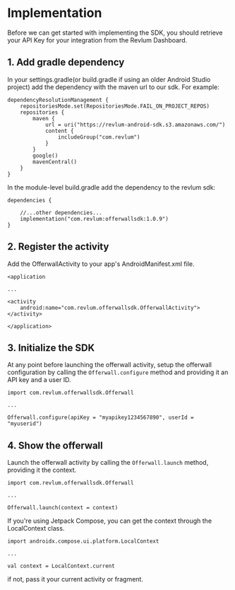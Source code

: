 # Implementation

Before we can get started with implementing the SDK, you should retrieve your API Key for your integration from the Revlum Dashboard.

## 1. Add gradle dependency
In your settings.gradle(or build.gradle if using an older Android Studio project) add the dependency with the maven url to our sdk. For example:

```
dependencyResolutionManagement {
    repositoriesMode.set(RepositoriesMode.FAIL_ON_PROJECT_REPOS)
    repositories {
        maven {
            url = uri("https://revlum-android-sdk.s3.amazonaws.com/")
            content {
                includeGroup("com.revlum")
            }
        }
        google()
        mavenCentral()
    }
}
```

In the module-level build.gradle add the dependency to the revlum sdk:
```
dependencies {

    //...other dependencies...
    implementation("com.revlum:offerwallsdk:1.0.9")
}
```

## 2. Register the activity

  Add the OfferwallActivity to your app's AndroidManifest.xml file.
```
<application

...

<activity
	android:name="com.revlum.offerwallsdk.OfferwallActivity">
</activity>

</application>
```
  

## 3. Initialize the SDK

At any point before launching the offerwall activity, setup the offerwall configuration by calling the `Offerwall.configure` method and providing it an API key and a user ID.
```
import com.revlum.offerwallsdk.Offerwall

...

Offerwall.configure(apiKey = "myapikey1234567890", userId = "myuserid")
```
  

## 4. Show the offerwall

Launch the offerwall activity by calling the `Offerwall.launch` method, providing it the context.
```
import com.revlum.offerwallsdk.Offerwall

...

Offerwall.launch(context = context)
```
  

If you're using Jetpack Compose, you can get the context through the LocalContext class.

```
import androidx.compose.ui.platform.LocalContext

...

val context = LocalContext.current
```

if not, pass it your current activity or fragment.
    

